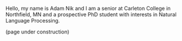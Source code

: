 Hello, my name is Adam Nik and I am a senior at Carleton College in Northfield, MN and a prospective PhD student with interests in Natural Language Processing.

(page under construction)
